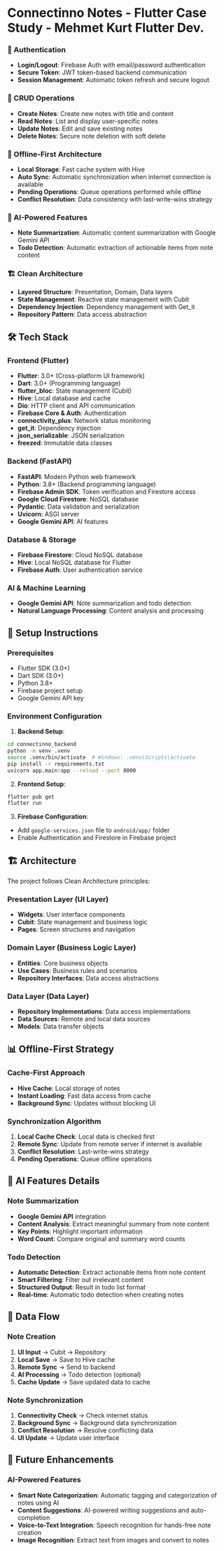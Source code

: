 

# Connectinno Notes - Flutter Case Study  - Mehmet Kurt Flutter Dev.


### 🔐 Authentication
- **Login/Logout**: Firebase Auth with email/password authentication
- **Secure Token**: JWT token-based backend communication
- **Session Management**: Automatic token refresh and secure logout

### 📝 CRUD Operations
- **Create Notes**: Create new notes with title and content
- **Read Notes**: List and display user-specific notes
- **Update Notes**: Edit and save existing notes
- **Delete Notes**: Secure note deletion with soft delete

### 🔄 Offline-First Architecture
- **Local Storage**: Fast cache system with Hive
- **Auto Sync**: Automatic synchronization when internet connection is available
- **Pending Operations**: Queue operations performed while offline
- **Conflict Resolution**: Data consistency with last-write-wins strategy

### 🤖 AI-Powered Features
- **Note Summarization**: Automatic content summarization with Google Gemini API
- **Todo Detection**: Automatic extraction of actionable items from note content

### 🏗️ Clean Architecture
- **Layered Structure**: Presentation, Domain, Data layers
- **State Management**: Reactive state management with Cubit
- **Dependency Injection**: Dependency management with Get_it
- **Repository Pattern**: Data access abstraction

## 🛠️ Tech Stack

### Frontend (Flutter)
- **Flutter**: 3.0+ (Cross-platform UI framework)
- **Dart**: 3.0+ (Programming language)
- **flutter_bloc**: State management (Cubit)
- **Hive**: Local database and cache
- **Dio**: HTTP client and API communication
- **Firebase Core & Auth**: Authentication
- **connectivity_plus**: Network status monitoring
- **get_it**: Dependency injection
- **json_serializable**: JSON serialization
- **freezed**: Immutable data classes

### Backend (FastAPI)
- **FastAPI**: Modern Python web framework
- **Python**: 3.8+ (Backend programming language)
- **Firebase Admin SDK**: Token verification and Firestore access
- **Google Cloud Firestore**: NoSQL database
- **Pydantic**: Data validation and serialization
- **Uvicorn**: ASGI server
- **Google Gemini API**: AI features

### Database & Storage
- **Firebase Firestore**: Cloud NoSQL database
- **Hive**: Local NoSQL database for Flutter
- **Firebase Auth**: User authentication service

### AI & Machine Learning
- **Google Gemini API**: Note summarization and todo detection
- **Natural Language Processing**: Content analysis and processing

## 📱 Setup Instructions

### Prerequisites
- Flutter SDK (3.0+)
- Dart SDK (3.0+)
- Python 3.8+
- Firebase project setup
- Google Gemini API key

### Environment Configuration

1. **Backend Setup**:
```bash
cd connectinno_backend
python -m venv .venv
source .venv/bin/activate  # Windows: .venv\Scripts\activate
pip install -r requirements.txt
uvicorn app.main:app --reload --port 8000
```

2. **Frontend Setup**:
```bash
flutter pub get
flutter run
```

3. **Firebase Configuration**:
- Add `google-services.json` file to `android/app/` folder
- Enable Authentication and Firestore in Firebase project

## 🏗️ Architecture

The project follows Clean Architecture principles:

### Presentation Layer (UI Layer)
- **Widgets**: User interface components
- **Cubit**: State management and business logic
- **Pages**: Screen structures and navigation

### Domain Layer (Business Logic Layer)
- **Entities**: Core business objects
- **Use Cases**: Business rules and scenarios
- **Repository Interfaces**: Data access abstractions

### Data Layer (Data Layer)
- **Repository Implementations**: Data access implementations
- **Data Sources**: Remote and local data sources
- **Models**: Data transfer objects

## 📊 Offline-First Strategy

### Cache-First Approach
- **Hive Cache**: Local storage of notes
- **Instant Loading**: Fast data access from cache
- **Background Sync**: Updates without blocking UI

### Synchronization Algorithm
1. **Local Cache Check**: Local data is checked first
2. **Remote Sync**: Update from remote server if internet is available
3. **Conflict Resolution**: Last-write-wins strategy
4. **Pending Operations**: Queue offline operations

## 🤖 AI Features Details

### Note Summarization
- **Google Gemini API** integration
- **Content Analysis**: Extract meaningful summary from note content
- **Key Points**: Highlight important information
- **Word Count**: Compare original and summary word counts

### Todo Detection
- **Automatic Detection**: Extract actionable items from note content
- **Smart Filtering**: Filter out irrelevant content
- **Structured Output**: Result in todo list format
- **Real-time**: Automatic todo detection when creating notes

## 🔄 Data Flow

### Note Creation
1. **UI Input** → Cubit → Repository
2. **Local Save** → Save to Hive cache
3. **Remote Sync** → Send to backend
4. **AI Processing** → Todo detection (optional)
5. **Cache Update** → Save updated data to cache

### Note Synchronization
1. **Connectivity Check** → Check internet status
2. **Background Sync** → Background data synchronization
3. **Conflict Resolution** → Resolve conflicting data
4. **UI Update** → Update user interface

## 🚀 Future Enhancements

### AI-Powered Features
- **Smart Note Categorization**: Automatic tagging and categorization of notes using AI
- **Content Suggestions**: AI-powered writing suggestions and auto-completion
- **Voice-to-Text Integration**: Speech recognition for hands-free note creation
- **Image Recognition**: Extract text from images and convert to notes
